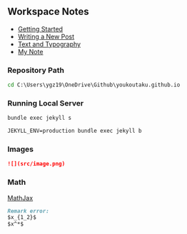 ## Workspace Notes

- [Getting Started](https://chirpy.cotes.page/posts/getting-started/)
- [Writing a New Post](https://chirpy.cotes.page/posts/write-a-new-post/)
- [Text and Typography](https://chirpy.cotes.page/posts/text-and-typography/#fnref:footnote)
- [My Note](https://youkoutaku.github.io/posts/Writing/)

### Repository Path
```cmd
cd C:\Users\ygz19\OneDrive\Github\youkoutaku.github.io
```

### Running Local Server
```cmd
bundle exec jekyll s
```

```cmd
JEKYLL_ENV=production bundle exec jekyll b
```

### Images
```markdown
![](src/image.png)
```

### Math
[MathJax](https://www.mathjax.org/)

```markdown
Remark error:
$x_{1_2}$
$x^*$
```